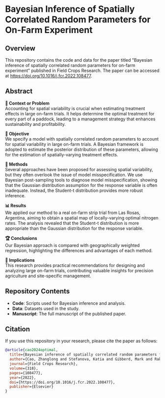 # Bayesian Inference of Spatially Correlated Random Parameters for On-Farm Experiment

## Overview

This repository contains the code and data for the paper titled "Bayesian inference of spatially correlated random parameters for on-farm experiment" published in Field Crops Research. The paper can be accessed at https://doi.org/10.1016/j.fcr.2022.108477.

## Abstract

**🌾 Context or Problem**  
Accounting for spatial variability is crucial when estimating treatment effects in large on-farm trials. It helps determine the optimal treatment for every part of a paddock, leading to a management strategy that enhances sustainability and profitability.

**🎯 Objective**  
We specify a model with spatially correlated random parameters to account for spatial variability in large on-farm trials. A Bayesian framework is adopted to estimate the posterior distribution of these parameters, allowing for the estimation of spatially-varying treatment effects.

**🔬 Methods**  
Several approaches have been proposed for assessing spatial variability, but they often overlook the issue of model misspecification. We use Bayesian post-sampling tools to diagnose model misspecification, showing that the Gaussian distribution assumption for the response variable is often inadequate. Instead, the Student-t distribution provides more robust inference.

**📊 Results**  
We applied our method to a real on-farm strip trial from Las Rosas, Argentina, aiming to obtain a spatial map of locally-varying optimal nitrogen rates. The analysis revealed that the Student-t distribution is more appropriate than the Gaussian distribution for the response variable.

**🏆 Conclusions**  
Our Bayesian approach is compared with geographically weighted regression, highlighting the differences and advantages of each method.

**🌟 Implications**  
This research provides practical recommendations for designing and analyzing large on-farm trials, contributing valuable insights for precision agriculture and site-specific management.

## Repository Contents

- **Code**: Scripts used for Bayesian inference and analysis.
- **Data**: Datasets used in the study.
- **Manuscript**: The full manuscript of the published paper.

## Citation

If you use this repository in your research, please cite the paper as follows:

```bibtex
@article{cao2024optimal,
  title={Bayesian inference of spatially correlated random parameters for on-farm experiment},
  author={Cao, Zhanglong and Stefanova, Katia and Gibberd, Mark and Rakshit, Suman},
  journal={Field Crops Research},
  volume={318},
  pages={108477},
  year={2022},
  doi={https://doi.org/10.1016/j.fcr.2022.108477},
  publisher={Elsevier}
}
```
